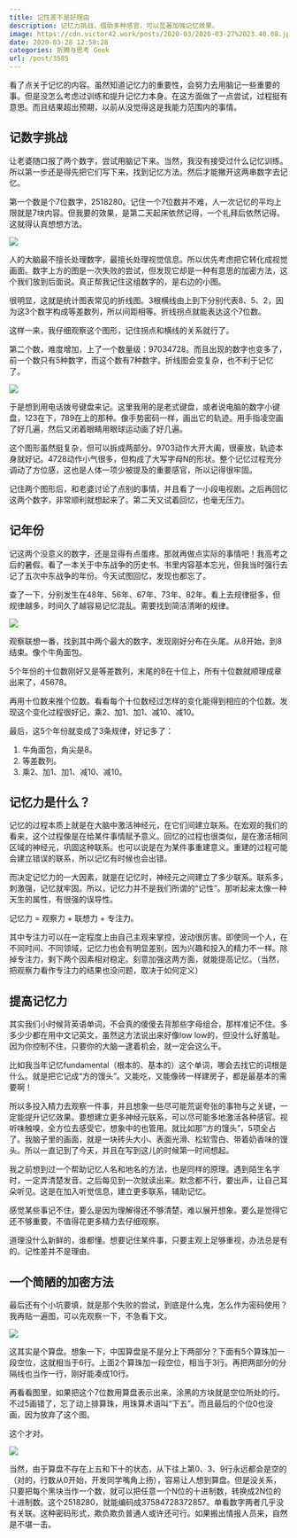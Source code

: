 ```yaml
---
title: 记性差不是好理由
description: 记忆力挑战，借助多种感官，可以显著加强记忆效果。
image: https://cdn.victor42.work/posts/2020-03/2020-03-27%2023.40.08.jpg
date: 2020-03-28 12:58:28
categories: 折腾与思考 Geek
url: /post/3585
---
```


看了点关于记忆的内容。虽然知道记忆力的重要性，会努力去用脑记一些重要的事。但是没怎么考虑过训练和提升记忆力本身。在这方面做了一点尝试，过程挺有意思。而且结果超出预期，以前从没觉得这是我能力范围内的事情。

## 记数字挑战

让老婆随口报了两个数字，尝试用脑记下来。当然，我没有接受过什么记忆训练。所以第一步还是得先把它们写下来，找到记忆方法。然后才能撇开这两串数字去记忆。

第一个数是个7位数字，2518280。记住一个7位数并不难，人一次记忆的平均上限就是7块内容。但我要的效果，是第二天起床依然记得，一个礼拜后依然记得。这就得认真想想方法。

![](https://cdn.victor42.work/posts/2020-03/2020-03-27%2023.34.41.jpg)

人的大脑最不擅长处理数字，最擅长处理视觉信息。所以优先考虑把它转化成视觉画面。数字上方的图是一次失败的尝试，但发现它却是一种有意思的加密方法，这个我们放到后面说。真正帮我记住这组数字的，是右边的小图。

很明显，这就是统计图表常见的折线图。3根横线由上到下分别代表8、5、2，因为这3个数字构成等差数列，所以间距相等。折线拐点就能表达这个7位数。

这样一来，我仔细观察这个图形，记住拐点和横线的关系就行了。

第二个数，难度增加，上了一个数量级：97034728。而且出现的数字也变多了，前一个数只有5种数字，而这个数有7种数字。折线图会变复杂，也不利于记忆了。

![](https://cdn.victor42.work/posts/2020-03/2020-03-27%2023.35.46.jpg)

于是想到用电话拨号键盘来记。这里我用的是老式键盘，或者说电脑的数字小键盘，123在下，789在上的那种。像手势密码一样，画出它的轨迹。用手指凌空画了好几遍，然后又闭着眼睛用眼球运动画了好几遍。

这个图形虽然挺复杂，但可以拆成两部分。9703动作大开大阖，很豪放，轨迹本身就好记。4728动作小气很多，但构成了大写字母N的形状。整个记忆过程充分调动了方位感，这也是人体一项少被提及的重要感官，所以记得很牢固。

记住两个图形后，和老婆讨论了点别的事情，并且看了一小段电视剧。之后再回忆这两个数字，非常顺利就想起来了。第二天又试着回忆，也毫无压力。

## 记年份

记这两个没意义的数字，还是显得有点蛋疼。那就再做点实际的事情吧！我高考之后的暑假。看了一本关于中东战争的历史书。书里内容基本忘光，但我当时强行去记了五次中东战争的年份。今天试图回忆，发现也都忘了。

查了一下，分别发生在48年、56年、67年、73年、82年。看上去规律挺多，但规律越多，时间久了越容易记忆混乱。需要找到简洁清晰的规律。

![](https://cdn.victor42.work/posts/2020-03/2020-03-27%2023.40.08.jpg)

观察联想一番，找到其中两个最大的数字，发现刚好分布在头尾。从8开始，到8结束。像个牛角面包。

5个年份的十位数刚好又是等差数列，末尾的8在十位上，所有十位数就顺理成章出来了，45678。

再用十位数来推个位数。看看每个十位数经过怎样的变化能得到相应的个位数。发现这个变化过程很好记，乘2、加1、加1、减10、减10。

最后，这5个年份就变成了3条规律，好记多了：
1. 牛角面包，角尖是8。
2. 等差数列。
3. 乘2、加1、加1、减10、减10。

## 记忆力是什么？

记忆的过程本质上就是在大脑中激活神经元，在它们间建立联系。在宏观的我们的看来，这个过程像是在给某件事情赋予意义。回忆的过程也很类似，是在激活相同区域的神经元，巩固这种联系。也可以说是在为某件事重建意义。重建的过程可能会建立错误的联系，所以记忆有时候也会出错。

而决定记忆力的一大因素，就是在记忆时，神经元之间建立了多少联系。联系多，刺激强，记忆就牢固。所以，记忆力并不是我们所谓的“记性”。那听起来太像一种天生的属性，有很强的误导性。

记忆力 = 观察力 + 联想力 + 专注力。

其中专注力可以在一定程度上由自己主观来掌控，波动很厉害。即使同一个人，在不同时间、不同领域，记忆力也会有明显差别，因为兴趣和投入的精力不一样。除掉专注力，剩下两个因素相对稳定。刻意加强这两方面，就能提高记忆。（当然，把观察力看作专注力的结果也没问题，取决于如何定义）

## 提高记忆力

其实我们小时候背英语单词，不会真的傻傻去背那些字母组合，那样准记不住。多多少少都在用中文记英文，虽然这方法说出来好像low low的，但没什么好羞耻。因为你控制不住，只要你的大脑一逮着机会，就一定会这么干。

比如我当年记忆fundamental（根本的、基本的）这个单词，哪会去找它的词根是什么。就是把它记成“方的馒头”。又能吃，又能像砖一样建房子，都是最基本的需要啊！

所以多投入精力去观察一件事，并且想象一些尽可能荒诞夸张的事物与之关键，一定能提升记忆效果。要想建立更多神经元联系，可以尽可能多地激活各种感官。视听味触嗅，全方位去感受它，想象中的也管用。就比如那“方的馒头”，5项全占了。我脑子里的画面，就是一块砖头大小、表面光滑、松软雪白、带着奶香味的馒头。所以一直记到了今天，并且在写到这儿的时候第一时间想起。

我之前想到过一个帮助记忆人名和地名的方法，也是同样的原理。遇到陌生名字时，一定弄清楚发音。之后每见到一次就读出来。默念都不行，要出声，让自己耳朵听见。这是在加入听觉信息，建立更多联系，辅助记忆。

感觉某些事记不住，要么是因为理解得还不够清楚，难以展开想象。要么是觉得它还不够重要，不值得花更多精力去仔细观察。

道理没什么新鲜的，谁都懂。想要记住某件事，只要主观上足够重视，办法总是有的。记性差并不是理由。

## 一个简陋的加密方法

最后还有个小坑要填，就是那个失败的尝试，到底是什么鬼，怎么作为密码使用？我再贴一遍图，可以先观察一下，不急看下文。

![](https://cdn.victor42.work/posts/2020-03/2020-03-27%2023.34.41.jpg)

这其实是个算盘。想象一下，中国算盘是不是分上下两部分？下面有5个算珠加一段空位，这就相当于6行。上面2个算珠加一段空位，相当于3行。再把两部分的分隔线也当作一行，刚好能凑成10行。

再看看图里，如果把这个7位数用算盘表示出来，涂黑的方块就是空位所处的行。不过5画错了，忘了动上排算珠，用珠算术语叫“下五”。而且最后的个位0也没画，因为放弃了这个图。

这个才对。

![](https://cdn.victor42.work/posts/2020-03/encode.png)

当然，由于算盘不存在上五和下十的状态，从下往上第0、3、9行永远都会是空的（对的，行数从0开始，开发同学嘴角上扬），容易让人想到算盘。但是没关系，只要把每个黑块当作一个数，就可以把任意一个N位的十进制数，转换成2N位的十进制数。这个2518280，就能编码成37584728372857。单看数字两者几乎没有关联。这种密码形式，欺负欺负普通人或许还可行。如果搬出情报人员来，自然是不堪一击。
